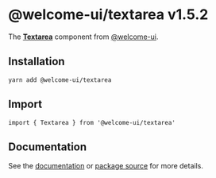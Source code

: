 # @welcome-ui/textarea v1.5.2
  
The **[Textarea](http://welcome-ui.com/fields/textarea)** component from [@welcome-ui](http://welcome-ui.com).

## Installation

    yarn add @welcome-ui/textarea

## Import

    import { Textarea } from '@welcome-ui/textarea'

## Documentation

See the [documentation](http://welcome-ui.com/fields/textarea) or [package source](https://github.com/WTTJ/welcome-ui/tree/v1.5.2/packages/Textarea) for more details.
